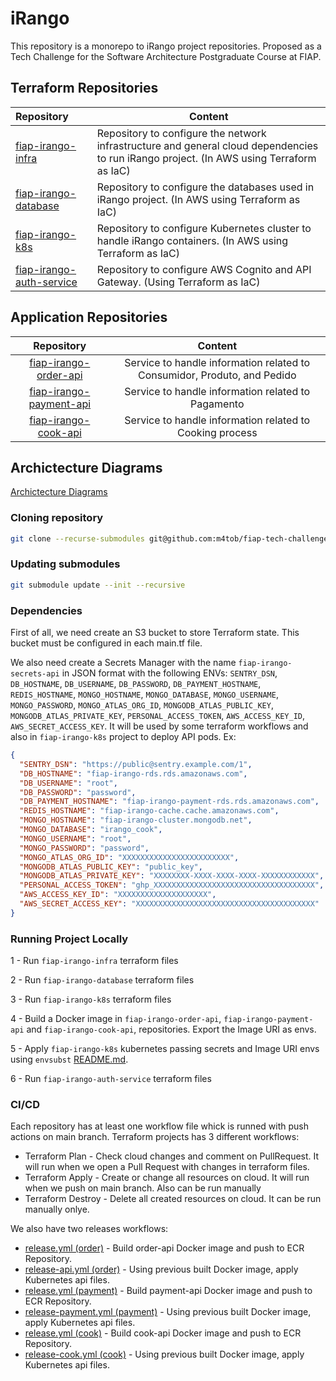# iRango

This repository is a monorepo to iRango project repositories. Proposed as a Tech Challenge for the Software Architecture Postgraduate Course at FIAP.

## Terraform Repositories
| Repository | Content |
| :---   | --- |
| [fiap-irango-infra](https://github.com/FIAP-Tech-Challenge-53/fiap-irango-infra) | Repository to configure the network infrastructure and general cloud dependencies to run iRango project. (In AWS using Terraform as IaC) |
| [fiap-irango-database](https://github.com/FIAP-Tech-Challenge-53/fiap-irango-database) | Repository to configure the databases used in iRango project. (In AWS using Terraform as IaC) |
| [fiap-irango-k8s](https://github.com/FIAP-Tech-Challenge-53/fiap-irango-k8s) | Repository to configure Kubernetes cluster to handle iRango containers. (In AWS using Terraform as IaC)|
| [fiap-irango-auth-service](https://github.com/FIAP-Tech-Challenge-53/fiap-irango-auth-service) | Repository to configure AWS Cognito and API Gateway. (Using Terraform as IaC) |

## Application Repositories
| Repository | Content |
| :---:   | :---: |
| [fiap-irango-order-api](https://github.com/FIAP-Tech-Challenge-53/fiap-irango-order-api) | Service to handle information related to Consumidor, Produto, and Pedido |
| [fiap-irango-payment-api](https://github.com/FIAP-Tech-Challenge-53/fiap-irango-payment-api) | Service to handle information related to Pagamento |
| [fiap-irango-cook-api](https://github.com/FIAP-Tech-Challenge-53/fiap-irango-cook-api) | Service to handle information related to Cooking process |

## Archictecture Diagrams
[Archictecture Diagrams](./docs/architecture-diagrams.md)

### Cloning repository
```bash
git clone --recurse-submodules git@github.com:m4tob/fiap-tech-challenge.git
```

### Updating submodules
```bash
git submodule update --init --recursive
```

### Dependencies
First of all, we need create an S3 bucket to store Terraform state. This bucket must be configured in each main.tf file.

We also need create a Secrets Manager with the name `fiap-irango-secrets-api` in JSON format with the following ENVs: `SENTRY_DSN`, `DB_HOSTNAME`, `DB_USERNAME`, `DB_PASSWORD`, `DB_PAYMENT_HOSTNAME`, `REDIS_HOSTNAME`, `MONGO_HOSTNAME`, `MONGO_DATABASE`, `MONGO_USERNAME`, `MONGO_PASSWORD`, `MONGO_ATLAS_ORG_ID`, `MONGODB_ATLAS_PUBLIC_KEY`, `MONGODB_ATLAS_PRIVATE_KEY`, `PERSONAL_ACCESS_TOKEN`, `AWS_ACCESS_KEY_ID`, `AWS_SECRET_ACCESS_KEY`. It will be used by some terraform workflows and also in `fiap-irango-k8s` project to deploy API pods. Ex:
```json
{
  "SENTRY_DSN": "https://public@sentry.example.com/1",
  "DB_HOSTNAME": "fiap-irango-rds.rds.amazonaws.com",
  "DB_USERNAME": "root",
  "DB_PASSWORD": "password",
  "DB_PAYMENT_HOSTNAME": "fiap-irango-payment-rds.rds.amazonaws.com",
  "REDIS_HOSTNAME": "fiap-irango-cache.cache.amazonaws.com",
  "MONGO_HOSTNAME": "fiap-irango-cluster.mongodb.net",
  "MONGO_DATABASE": "irango_cook",
  "MONGO_USERNAME": "root",
  "MONGO_PASSWORD": "password",
  "MONGO_ATLAS_ORG_ID": "XXXXXXXXXXXXXXXXXXXXXXXX",
  "MONGODB_ATLAS_PUBLIC_KEY": "public_key",
  "MONGODB_ATLAS_PRIVATE_KEY": "XXXXXXXX-XXXX-XXXX-XXXX-XXXXXXXXXXXX",
  "PERSONAL_ACCESS_TOKEN": "ghp_XXXXXXXXXXXXXXXXXXXXXXXXXXXXXXXXXXXX",
  "AWS_ACCESS_KEY_ID": "XXXXXXXXXXXXXXXXXXXX",
  "AWS_SECRET_ACCESS_KEY": "XXXXXXXXXXXXXXXXXXXXXXXXXXXXXXXXXXXXXXXX"
}
```

### Running Project Locally
1 - Run `fiap-irango-infra` terraform files

2 - Run `fiap-irango-database` terraform files

3 - Run `fiap-irango-k8s` terraform files

4 - Build a Docker image in `fiap-irango-order-api`, `fiap-irango-payment-api` and `fiap-irango-cook-api`, repositories. Export the Image URI as envs.

5 - Apply `fiap-irango-k8s` kubernetes passing secrets and Image URI envs using `envsubst` [README.md](`https://github.com/FIAP-Tech-Challenge-53/blob/main/README.md#without-make`).

6 - Run `fiap-irango-auth-service` terraform files

### CI/CD
Each repository has at least one workflow file whick is runned with push actions on main branch. Terraform projects has 3 different workflows:
  - Terraform Plan - Check cloud changes and comment on PullRequest. It will run when we open a Pull Request with changes in terraform files.
  - Terraform Apply - Create or change all resources on cloud. It will run when we push on main branch. Also can be run manually
  - Terraform Destroy - Delete all created resources on cloud. It can be run manually onlye.

We also have two releases workflows:
  - [release.yml (order)](https://github.com/FIAP-Tech-Challenge-53/fiap-irango-order-api/blob/main/.github/workflows/release.yml) - Build order-api Docker image and push to ECR Repository.
  - [release-api.yml (order)](https://github.com/FIAP-Tech-Challenge-53/fiap-irango-k8s/blob/main/.github/workflows/release-order.yml) - Using previous built Docker image, apply Kubernetes api files.
  - [release.yml (payment)](https://github.com/FIAP-Tech-Challenge-53/fiap-irango-payment-api/blob/main/.github/workflows/release.yml) - Build payment-api Docker image and push to ECR Repository.
  - [release-payment.yml (payment)](https://github.com/FIAP-Tech-Challenge-53/fiap-irango-k8s/blob/main/.github/workflows/release-payment.yml) - Using previous built Docker image, apply Kubernetes api files.
  - [release.yml (cook)](https://github.com/FIAP-Tech-Challenge-53/fiap-irango-cook-api/blob/main/.github/workflows/release.yml) - Build cook-api Docker image and push to ECR Repository.
  - [release-cook.yml (cook)](https://github.com/FIAP-Tech-Challenge-53/fiap-irango-k8s/blob/main/.github/workflows/release-cook.yml) - Using previous built Docker image, apply Kubernetes api files.
    

